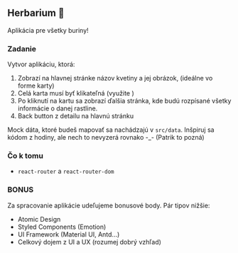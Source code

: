 ## Herbarium 🌱

Aplikácia pre všetky buriny!

### Zadanie
Vytvor aplikáciu, ktorá:
1. Zobrazí na hlavnej stránke názov kvetiny a jej obrázok, (ideálne vo forme karty)
2. Celá karta musí byť klikateľná (využite <Navlink />)
3. Po kliknutí na kartu sa zobrazí ďalšia stránka, kde budú rozpísané všetky informácie o danej rastline.
4. Back button z detailu na hlavnú stránku

Mock dáta, ktoré budeš mapovať sa nachádzajú v `src/data`.
Inšpiruj sa kódom z hodiny, ale nech to nevyzerá rovnako -_- (Patrik to pozná)

### Čo k tomu
* `react-router` a `react-router-dom`

### BONUS
Za spracovanie aplikácie udeľujeme bonusové body.
Pár tipov nižšie:
* Atomic Design
* Styled Components (Emotion)
* UI Framework (Material UI, Antd...)
* Celkový dojem z UI a UX (rozumej dobrý vzhľad)

